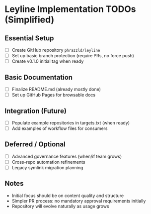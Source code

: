# Leyline Implementation TODOs (Simplified)

## Essential Setup
- [ ] Create GitHub repository `phrazzld/leyline`
- [ ] Set up basic branch protection (require PRs, no force push)
- [ ] Create v0.1.0 initial tag when ready

## Basic Documentation
- [ ] Finalize README.md (already mostly done)
- [ ] Set up GitHub Pages for browsable docs

## Integration (Future)
- [ ] Populate example repositories in targets.txt (when ready)
- [ ] Add examples of workflow files for consumers

## Deferred / Optional
- [ ] Advanced governance features (when/if team grows)
- [ ] Cross-repo automation refinements
- [ ] Legacy symlink migration planning

## Notes
* Initial focus should be on content quality and structure
* Simpler PR process: no mandatory approval requirements initially
* Repository will evolve naturally as usage grows